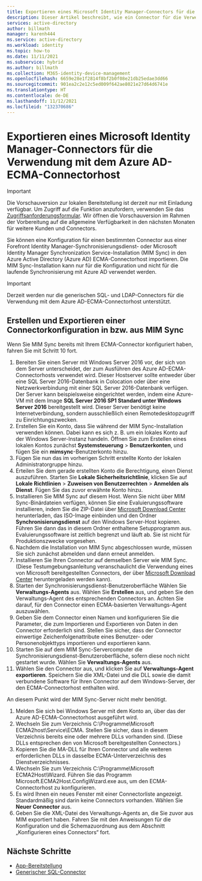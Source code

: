 ```yaml
---
title: Exportieren eines Microsoft Identity Manager-Connectors für die Verwendung mit dem Azure AD-ECMA-Connectorhost
description: Dieser Artikel beschreibt, wie ein Connector für die Verwendung mit dem Azure AD-ECMA-Connectorhost erstellt und aus MIM Sync exportiert werden kann.
services: active-directory
author: billmath
manager: karenh444
ms.service: active-directory
ms.workload: identity
ms.topic: how-to
ms.date: 11/11/2021
ms.subservice: hybrid
ms.author: billmath
ms.collection: M365-identity-device-management
ms.openlocfilehash: 6659e28e1f2814f8bf2b0f08e21db25edae3dd66
ms.sourcegitcommit: 901ea2c2e12c5ed009f642ae8021e27d64d6741e
ms.translationtype: HT
ms.contentlocale: de-DE
ms.lasthandoff: 11/12/2021
ms.locfileid: "132370686"
---
```

# <a name="export-a-microsoft-identity-manager-connector-for-use-with-the-azure-ad-ecma-connector-host"></a>Exportieren eines Microsoft Identity Manager-Connectors für die Verwendung mit dem Azure AD-ECMA-Connectorhost

>[!IMPORTANT]
> Die Vorschauversion zur lokalen Bereitstellung ist derzeit nur mit Einladung verfügbar. Um Zugriff auf die Funktion anzufordern, verwenden Sie das [Zugriffsanforderungsformular](https://aka.ms/onpremprovisioningpublicpreviewaccess). Wir öffnen die Vorschauversion im Rahmen der Vorbereitung auf die allgemeine Verfügbarkeit in den nächsten Monaten für weitere Kunden und Connectors.

Sie können eine Konfiguration für einen bestimmten Connector aus einer Forefront Identity Manager-Synchronisierungsdienst- oder Microsoft Identity Manager Synchronization Service-Installation (MIM Sync) in den Azure Active Directory (Azure AD) ECMA-Connectorhost importieren. Die MIM Sync-Installation kann nur für die Konfiguration und nicht für die laufende Synchronisierung mit Azure AD verwendet werden.

>[!IMPORTANT]
>Derzeit werden nur die generischen SQL- und LDAP-Connectors für die Verwendung mit dem Azure AD-ECMA-Connectorhost unterstützt.

## <a name="create-and-export-a-connector-configuration-in-mim-sync"></a>Erstellen und Exportieren einer Connectorkonfiguration in bzw. aus MIM Sync
Wenn Sie MIM Sync bereits mit Ihrem ECMA-Connector konfiguriert haben, fahren Sie mit Schritt 10 fort.

 1. Bereiten Sie einen Server mit Windows Server 2016 vor, der sich von dem Server unterscheidet, der zum Ausführen des Azure AD-ECMA-Connectorhosts verwendet wird. Dieser Hostserver sollte entweder über eine SQL Server 2016-Datenbank in Colocation oder über eine Netzwerkverbindung mit einer SQL Server 2016-Datenbank verfügen. Der Server kann beispielsweise eingerichtet werden, indem eine Azure-VM mit dem Image **SQL Server 2016 SP1 Standard unter Windows Server 2016** bereitgestellt wird. Dieser Server benötigt keine Internetverbindung, sondern ausschließlich einen Remotedesktopzugriff zu Einrichtungszwecken.
 1. Erstellen Sie ein Konto, dass Sie während der MIM Sync-Installation verwenden können. Dabei kann es sich z. B. um ein lokales Konto auf der Windows Server-Instanz handeln. Öffnen Sie zum Erstellen eines lokalen Kontos zunächst **Systemsteuerung** > **Benutzerkonten**, und fügen Sie ein **mimsync**-Benutzerkonto hinzu.
 1. Fügen Sie nun das im vorherigen Schritt erstellte Konto der lokalen Administratorgruppe hinzu.
 1. Erteilen Sie dem gerade erstellten Konto die Berechtigung, einen Dienst auszuführen. Starten Sie **Lokale Sicherheitsrichtlinie**, klicken Sie auf **Lokale Richtlinien** > **Zuweisen von Benutzerrechten** > **Anmelden als Dienst**. Fügen Sie das zuvor erwähnte Konto hinzu.
 1. Installieren Sie MIM Sync auf diesem Host. Wenn Sie nicht über MIM Sync-Binärdateien verfügen, können Sie eine Evaluierungssoftware installieren, indem Sie die ZIP-Datei über [Microsoft Download Center](https://www.microsoft.com/en-us/download/details.aspx?id=48244) herunterladen, das ISO-Image einbinden und den Ordner **Synchronisierungsdienst** auf den Windows Server-Host kopieren. Führen Sie dann das in diesem Ordner enthaltene Setupprogramm aus. Evaluierungssoftware ist zeitlich begrenzt und läuft ab. Sie ist nicht für Produktionszwecke vorgesehen.
 1. Nachdem die Installation von MIM Sync abgeschlossen wurde, müssen Sie sich zunächst abmelden und dann erneut anmelden.
 1. Installieren Sie Ihren Connector auf demselben Server wie MIM Sync. (Diese Testumgebungsanleitung veranschaulicht die Verwendung eines von Microsoft bereitgestellten Connectors, der über [Microsoft Download Center](https://www.microsoft.com/en-us/download/details.aspx?id=51495) heruntergeladen werden kann).
 1. Starten der Synchronisierungsdienst-Benutzeroberfläche Wählen Sie **Verwaltungs-Agents** aus. Wählen Sie **Erstellen** aus, und geben Sie den Verwaltungs-Agent des entsprechenden Connectors an. Achten Sie darauf, für den Connector einen ECMA-basierten Verwaltungs-Agent auszuwählen.
 1. Geben Sie dem Connector einen Namen und konfigurieren Sie die Parameter, die zum Importieren und Exportieren von Daten in den Connector erforderlich sind. Stellen Sie sicher, dass der Connector einwertige Zeichenfolgenattribute eines Benutzer- oder Personenobjekttyps importieren und exportieren kann.
 1. Starten Sie auf dem MIM Sync-Servercomputer die Synchronisierungsdienst-Benutzeroberfläche, sofern diese noch nicht gestartet wurde. Wählen Sie **Verwaltungs-Agents** aus.
 1. Wählen Sie den Connector aus, und klicken Sie auf **Verwaltungs-Agent exportieren**. Speichern Sie die XML-Datei und die DLL sowie die damit verbundene Software für Ihren Connector auf dem Windows-Server, der den ECMA-Connectorhost enthalten wird.

An diesem Punkt wird der MIM Sync-Server nicht mehr benötigt.

 1. Melden Sie sich bei Windows Server mit dem Konto an, über das der Azure AD-ECMA-Connectorhost ausgeführt wird.
 1. Wechseln Sie zum Verzeichnis C:\Programme\Microsoft ECMA2host\Service\ECMA. Stellen Sie sicher, dass in diesem Verzeichnis bereits eine oder mehrere DLLs vorhanden sind. (Diese DLLs entsprechen den von Microsoft bereitgestellten Connectors.)
 1. Kopieren Sie die MA-DLL für Ihren Connector und alle weiteren erforderlichen DLLs in dasselbe ECMA-Unterverzeichnis des Dienstverzeichnisses.
 1. Wechseln Sie zum Verzeichnis C:\Programme\Microsoft ECMA2Host\Wizard. Führen Sie das Programm Microsoft.ECMA2Host.ConfigWizard.exe aus, um den ECMA-Connectorhost zu konfigurieren.
 1. Es wird Ihnen ein neues Fenster mit einer Connectorliste angezeigt. Standardmäßig sind darin keine Connectors vorhanden. Wählen Sie **Neuer Connector** aus.
 1. Geben Sie die XML-Datei des Verwaltungs-Agents an, die Sie zuvor aus MIM exportiert haben. Fahren Sie mit den Anweisungen für die Konfiguration und die Schemazuordnung aus dem Abschnitt „Konfigurieren eines Connectors“ fort.

## <a name="next-steps"></a>Nächste Schritte

- [App-Bereitstellung](user-provisioning.md)
- [Generischer SQL-Connector](on-premises-sql-connector-configure.md)
